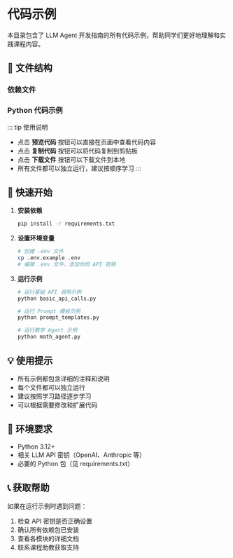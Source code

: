 # 代码示例

本目录包含了 LLM Agent 开发指南的所有代码示例，帮助同学们更好地理解和实践课程内容。

## 📁 文件结构

### 依赖文件
<CodeFileViewer 
  src="/course/llm-agent/code-examples/requirements.txt" 
  filename="requirements.txt"
  language="text"
/>

<CodeFileViewer
  src="/course/llm-agent/code-examples/.env.example"
  filename=".env"
  language="text"
/> 

### Python 代码示例

<CodeFileViewer 
  src="/course/llm-agent/code-examples/basic_api_calls.py" 
  filename="basic_api_calls.py"
  language="python"
/>

<CodeFileViewer 
  src="/course/llm-agent/code-examples/prompt_templates.py" 
  filename="prompt_templates.py"
  language="python"
/>

<CodeFileViewer 
  src="/course/llm-agent/code-examples/math_agent.py" 
  filename="math_agent.py"
  language="python"
/>

::: tip 使用说明
- 点击 **预览代码** 按钮可以直接在页面中查看代码内容
- 点击 **复制代码** 按钮可以将代码复制到剪贴板
- 点击 **下载文件** 按钮可以下载文件到本地
- 所有文件都可以独立运行，建议按顺序学习
:::


## 🚀 快速开始

1. **安装依赖**
   ```bash
   pip install -r requirements.txt
   ```

2. **设置环境变量**
   ```bash
   # 创建 .env 文件
   cp .env.example .env
   # 编辑 .env 文件，添加你的 API 密钥
   ```

3. **运行示例**
   ```bash
   # 运行基础 API 调用示例
   python basic_api_calls.py
   
   # 运行 Prompt 模板示例
   python prompt_templates.py
   
   # 运行数学 Agent 示例
   python math_agent.py
   ```

## 💡 使用提示

- 所有示例都包含详细的注释和说明
- 每个文件都可以独立运行
- 建议按照学习路径逐步学习
- 可以根据需要修改和扩展代码

## 🔧 环境要求

- Python 3.12+
- 相关 LLM API 密钥（OpenAI、Anthropic 等）
- 必要的 Python 包（见 requirements.txt）

## 📞 获取帮助

如果在运行示例时遇到问题：
1. 检查 API 密钥是否正确设置
2. 确认所有依赖包已安装
3. 查看各模块的详细文档
4. 联系课程助教获取支持
